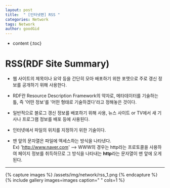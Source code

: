 ```yaml
---
layout: post
title:  " [인터넷편] RSS "
categories: Network
tags: Network
author: goodGid
---
```

* content
{:toc}


# RSS(RDF Site Summary)

* 웹 사이트의 제목이나 요약 등을 간단히 모아 배포하기 위한 포맷으로 주로 갱신 정보를 공개하기 위해 사용한다.

* RDF란 Resource Description Framework의 약자로, 메타데이터를 기술하는 틀, 즉 '어떤 정보'를 '어떤 형태로 기술하겠다'라고 정해놓은 것이다.

* 일반적으로 블로그 갱신 정보를 배포하기 위해 사용, 뉴스 사이트 or TV에서 새 기사나 프로그램 정보를 배포 등에 사용된다.

* 인터넷에서 파일의 위치를 지정하기 위한 기술이다.

* 맨 앞의 문자열은 파일에 액세스하는 방식을 나타낸다. <br> Ex) 'http://www.naver.com' --> WWW의 경우는 http라는 프로토콜을 사용하여 페이지 정보를 취득하므로 그 방식을 나타내는 <b>http</b>라는 문자열이 맨 앞에 오게 된다.


---

{% capture images %}
    /assets/img/network/rss_1.png
{% endcapture %}
{% include gallery images=images caption=" " cols=1 %}

